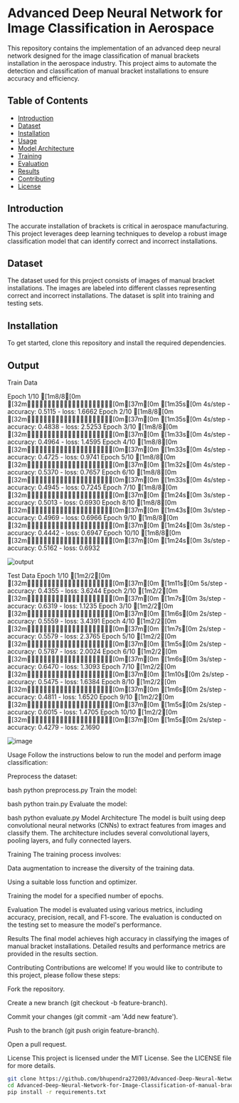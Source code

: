 # Advanced Deep Neural Network for Image Classification in Aerospace


This repository contains the implementation of an advanced deep neural network designed for the image classification of manual brackets installation in the aerospace industry. This project aims to automate the detection and classification of manual bracket installations to ensure accuracy and efficiency.

## Table of Contents
- [Introduction](#introduction)
- [Dataset](#dataset)
- [Installation](#installation)
- [Usage](#usage)
- [Model Architecture](#model-architecture)
- [Training](#training)
- [Evaluation](#evaluation)
- [Results](#results)
- [Contributing](#contributing)
- [License](#license)

## Introduction
The accurate installation of brackets is critical in aerospace manufacturing. This project leverages deep learning techniques to develop a robust image classification model that can identify correct and incorrect installations.

## Dataset
The dataset used for this project consists of images of manual bracket installations. The images are labeled into different classes representing correct and incorrect installations. The dataset is split into training and testing sets.

## Installation
To get started, clone this repository and install the required dependencies.

## Output
Train Data

Epoch 1/10
[1m8/8[0m [32m━━━━━━━━━━━━━━━━━━━━[0m[37m[0m [1m35s[0m 4s/step - accuracy: 0.5115 - loss: 1.6662
Epoch 2/10
[1m8/8[0m [32m━━━━━━━━━━━━━━━━━━━━[0m[37m[0m [1m35s[0m 4s/step - accuracy: 0.4838 - loss: 2.5253
Epoch 3/10
[1m8/8[0m [32m━━━━━━━━━━━━━━━━━━━━[0m[37m[0m [1m33s[0m 4s/step - accuracy: 0.4964 - loss: 1.4595
Epoch 4/10
[1m8/8[0m [32m━━━━━━━━━━━━━━━━━━━━[0m[37m[0m [1m33s[0m 4s/step - accuracy: 0.4725 - loss: 0.9741
Epoch 5/10
[1m8/8[0m [32m━━━━━━━━━━━━━━━━━━━━[0m[37m[0m [1m32s[0m 4s/step - accuracy: 0.5370 - loss: 0.7657
Epoch 6/10
[1m8/8[0m [32m━━━━━━━━━━━━━━━━━━━━[0m[37m[0m [1m33s[0m 4s/step - accuracy: 0.4945 - loss: 0.7245
Epoch 7/10
[1m8/8[0m [32m━━━━━━━━━━━━━━━━━━━━[0m[37m[0m [1m24s[0m 3s/step - accuracy: 0.5013 - loss: 0.6930
Epoch 8/10
[1m8/8[0m [32m━━━━━━━━━━━━━━━━━━━━[0m[37m[0m [1m43s[0m 3s/step - accuracy: 0.4969 - loss: 0.6966
Epoch 9/10
[1m8/8[0m [32m━━━━━━━━━━━━━━━━━━━━[0m[37m[0m [1m24s[0m 3s/step - accuracy: 0.4442 - loss: 0.6947
Epoch 10/10
[1m8/8[0m [32m━━━━━━━━━━━━━━━━━━━━[0m[37m[0m [1m24s[0m 3s/step - accuracy: 0.5162 - loss: 0.6932

![output](https://github.com/user-attachments/assets/60199835-30bb-41c5-b90d-424f43186f3d)

Test Data
Epoch 1/10
[1m2/2[0m [32m━━━━━━━━━━━━━━━━━━━━[0m[37m[0m [1m11s[0m 5s/step - accuracy: 0.4355 - loss: 3.6244
Epoch 2/10
[1m2/2[0m [32m━━━━━━━━━━━━━━━━━━━━[0m[37m[0m [1m7s[0m 3s/step - accuracy: 0.6319 - loss: 1.1235
Epoch 3/10
[1m2/2[0m [32m━━━━━━━━━━━━━━━━━━━━[0m[37m[0m [1m6s[0m 2s/step - accuracy: 0.5559 - loss: 3.4391
Epoch 4/10
[1m2/2[0m [32m━━━━━━━━━━━━━━━━━━━━[0m[37m[0m [1m7s[0m 2s/step - accuracy: 0.5579 - loss: 2.3765
Epoch 5/10
[1m2/2[0m [32m━━━━━━━━━━━━━━━━━━━━[0m[37m[0m [1m5s[0m 2s/step - accuracy: 0.5787 - loss: 2.0024
Epoch 6/10
[1m2/2[0m [32m━━━━━━━━━━━━━━━━━━━━[0m[37m[0m [1m6s[0m 3s/step - accuracy: 0.6470 - loss: 1.3093
Epoch 7/10
[1m2/2[0m [32m━━━━━━━━━━━━━━━━━━━━[0m[37m[0m [1m10s[0m 2s/step - accuracy: 0.5475 - loss: 1.6384
Epoch 8/10
[1m2/2[0m [32m━━━━━━━━━━━━━━━━━━━━[0m[37m[0m [1m6s[0m 2s/step - accuracy: 0.4811 - loss: 1.6520
Epoch 9/10
[1m2/2[0m [32m━━━━━━━━━━━━━━━━━━━━[0m[37m[0m [1m5s[0m 2s/step - accuracy: 0.6015 - loss: 1.4705
Epoch 10/10
[1m2/2[0m [32m━━━━━━━━━━━━━━━━━━━━[0m[37m[0m [1m5s[0m 2s/step - accuracy: 0.4279 - loss: 2.1690

![image](https://github.com/user-attachments/assets/8f4194cc-75cc-452e-bff3-bd909cd10a3d)


Usage
Follow the instructions below to run the model and perform image classification:

Preprocess the dataset:

bash
python preprocess.py
Train the model:

bash
python train.py
Evaluate the model:

bash
python evaluate.py
Model Architecture
The model is built using deep convolutional neural networks (CNNs) to extract features from images and classify them. The architecture includes several convolutional layers, pooling layers, and fully connected layers.

Training
The training process involves:

Data augmentation to increase the diversity of the training data.

Using a suitable loss function and optimizer.

Training the model for a specified number of epochs.

Evaluation
The model is evaluated using various metrics, including accuracy, precision, recall, and F1-score. The evaluation is conducted on the testing set to measure the model's performance.

Results
The final model achieves high accuracy in classifying the images of manual bracket installations. Detailed results and performance metrics are provided in the results section.

Contributing
Contributions are welcome! If you would like to contribute to this project, please follow these steps:

Fork the repository.

Create a new branch (git checkout -b feature-branch).

Commit your changes (git commit -am 'Add new feature').

Push to the branch (git push origin feature-branch).

Open a pull request.

License
This project is licensed under the MIT License. See the LICENSE file for more details.

```bash
git clone https://github.com/bhupendra272003/Advanced-Deep-Neural-Network-for-Image-Classification-of-manual-brackets-installation-in-Aerospace.git
cd Advanced-Deep-Neural-Network-for-Image-Classification-of-manual-brackets-installation-in-Aerospace
pip install -r requirements.txt
